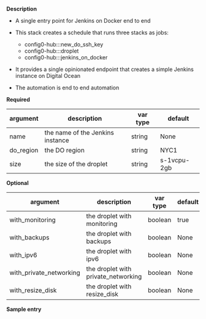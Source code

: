 **Description**

  - A single entry point for Jenkins on Docker end to end
  - This stack creates a schedule that runs three stacks as jobs:
    - config0-hub:::new_do_ssh_key
    - config0-hub:::droplet
    - config0-hub:::jenkins_on_docker

  - It provides a single opinionated endpoint that creates a simple Jenkins instance on Digital Ocean
  - The automation is end to end automation

**Required**

| argument      | description                            | var type | default      |
| ------------- | -------------------------------------- | -------- | ------------ |
| name      | the name of the Jenkins instance  | string   | None         |
| do_region   | the DO region | string   | NYC1         |
| size   | the size of the droplet | string   | s-1vcpu-2gb         |

**Optional**

| argument           | description                            | var type |  default      |
| ------------- | -------------------------------------- | -------- | ------------ |
| with_monitoring | the droplet with monitoring        | boolean   | true       |
| with_backups | the droplet with backups        | boolean   | None       |
| with_ipv6 | the droplet with ipv6        | boolean   | None       |
| with_private_networking | the droplet with private_networking        | boolean   | None       |
| with_resize_disk | the droplet with resize_disk        | boolean   | None       |

**Sample entry**
